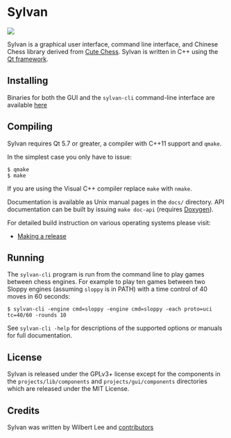 Sylvan
==========


<img src="https://github.com/EterCyber/Sylvan/blob/master/projects/gui/res/icons/app.ico"/>

Sylvan is a graphical user interface, command line interface, and Chinese Chess library
derived from [Cute Chess](https://github.com/cutechess/cutechess). Sylvan is written in C++ using the [Qt
framework](https://www.qt.io/).

Installing
----------

Binaries for both the GUI and the `sylvan-cli` command-line interface are available [here](https://github.com/EterCyber/Sylvan/releases)

Compiling
---------

Sylvan requires Qt 5.7 or greater, a compiler with C++11 support and `qmake`.

In the simplest case you only have to issue:

    $ qmake
    $ make

If you are using the Visual C++ compiler replace `make` with `nmake`.

Documentation is available as Unix manual pages in the `docs/` directory. API
documentation can be built by issuing `make doc-api` (requires [Doxygen](http://www.doxygen.org/)).

For detailed build instruction on various operating systems please visit:
* [Making a release](https://github.com/EterCyber/Sylvan/wiki/Making-a-release)

Running
-------

The `sylvan-cli` program is run from the command line to play games between
chess engines. For example to play ten games between two Sloppy engines
(assuming `sloppy` is in PATH) with a time control of 40 moves in 60
seconds:

    $ sylvan-cli -engine cmd=sloppy -engine cmd=sloppy -each proto=uci tc=40/60 -rounds 10

See `sylvan-cli -help` for descriptions of the supported options or manuals
for full documentation.

License
-------

Sylvan is released under the GPLv3+ license except for the components in
the `projects/lib/components` and `projects/gui/components` directories which
are released under the MIT License.

Credits
-------

Sylvan was written by Wilbert Lee and [contributors](https://github.com/EterCyber/Sylvan/graphs/contributors)

